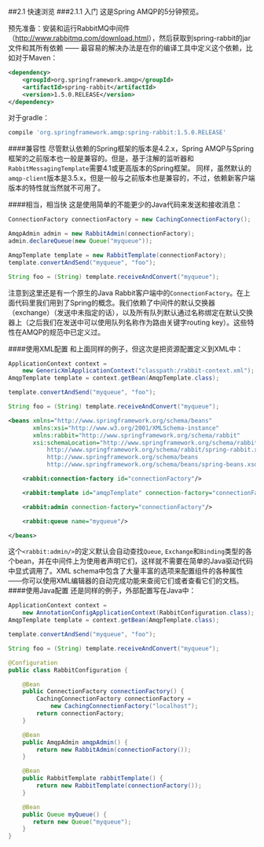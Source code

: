 ##2.1 快速浏览
###2.1.1 入门 
这是Spring AMQP的5分钟预览。

预先准备：安装和运行RabbitMQ中间件（<http://www.rabbitmq.com/download.html>），然后获取到spring-rabbit的jar文件和其所有依赖 —— 最容易的解决办法是在你的编译工具中定义这个依赖，比如对于Maven：
```xml
<dependency>
	<groupId>org.springframework.amqp</groupId>
	<artifactId>spring-rabbit</artifactId>
	<version>1.5.0.RELEASE</version>
</dependency>
```
对于gradle：
```gradle
compile 'org.springframework.amqp:spring-rabbit:1.5.0.RELEASE'
```

####兼容性
尽管默认依赖的Spring框架的版本是4.2.x，Spring AMQP与Spring框架的之前版本也一般是兼容的。但是，基于注解的监听器和`RabbitMessagingTemplate`需要4.1或更高版本的Spring框架。
同样，虽然默认的`amqp-client`版本是3.5.x，但是一般与之前版本也是兼容的，不过，依赖新客户端版本的特性就当然就不可用了。

####相当，相当快
这是使用简单的不能更少的Java代码来发送和接收消息：
```java
ConnectionFactory connectionFactory = new CachingConnectionFactory();

AmqpAdmin admin = new RabbitAdmin(connectionFactory);
admin.declareQueue(new Queue("myqueue"));

AmqpTemplate template = new RabbitTemplate(connectionFactory);
template.convertAndSend("myqueue", "foo");

String foo = (String) template.receiveAndConvert("myqueue");
```
注意到这里还是有一个原生的Java Rabbit客户端中的`ConnectionFactory`。在上面代码里我们用到了Spring的概念。我们依赖了中间件的默认交换器（exchange）（发送中未指定的话），以及所有队列默认通过名称绑定在默认交换器上（之后我们在发送中可以使用队列名称作为路由关键字routing key）。这些特性在AMQP的规范中已定义过。

####使用XML配置
和上面同样的例子，但这次是把资源配置定义到XML中：
```java
ApplicationContext context =
    new GenericXmlApplicationContext("classpath:/rabbit-context.xml");
AmqpTemplate template = context.getBean(AmqpTemplate.class);

template.convertAndSend("myqueue", "foo");

String foo = (String) template.receiveAndConvert("myqueue");
```
```xml
<beans xmlns="http://www.springframework.org/schema/beans"
       xmlns:xsi="http://www.w3.org/2001/XMLSchema-instance"
       xmlns:rabbit="http://www.springframework.org/schema/rabbit"
       xsi:schemaLocation="http://www.springframework.org/schema/rabbit
           http://www.springframework.org/schema/rabbit/spring-rabbit.xsd
           http://www.springframework.org/schema/beans
           http://www.springframework.org/schema/beans/spring-beans.xsd">

    <rabbit:connection-factory id="connectionFactory"/>

    <rabbit:template id="amqpTemplate" connection-factory="connectionFactory"/>

    <rabbit:admin connection-factory="connectionFactory"/>

    <rabbit:queue name="myqueue"/>

</beans>
```
这个`<rabbit:admin/>`的定义默认会自动查找`Queue`, `Exchange`和`Binding`类型的各个bean，并在中间件上为使用者声明它们，这样就不需要在简单的Java驱动代码中显式调用了。XML schema中包含了大量丰富的选项来配置组件的各种属性——你可以使用XML编辑器的自动完成功能来查阅它们或者查看它们的文档。
####使用Java配置
还是同样的例子，外部配置写在Java中：
```java
ApplicationContext context =
    new AnnotationConfigApplicationContext(RabbitConfiguration.class);
AmqpTemplate template = context.getBean(AmqpTemplate.class);

template.convertAndSend("myqueue", "foo");

String foo = (String) template.receiveAndConvert("myqueue");
```

```java
@Configuration
public class RabbitConfiguration {

    @Bean
    public ConnectionFactory connectionFactory() {
        CachingConnectionFactory connectionFactory =
            new CachingConnectionFactory("localhost");
        return connectionFactory;
    }

    @Bean
    public AmqpAdmin amqpAdmin() {
        return new RabbitAdmin(connectionFactory());
    }

    @Bean
    public RabbitTemplate rabbitTemplate() {
        return new RabbitTemplate(connectionFactory());
    }

    @Bean
    public Queue myQueue() {
       return new Queue("myqueue");
    }
}
```


